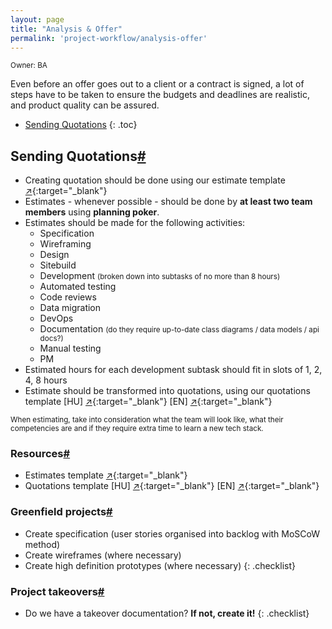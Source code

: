 ```yaml
---
layout: page
title: "Analysis & Offer"
permalink: 'project-workflow/analysis-offer'
---
```

<small class="owner">Owner: BA</small>

Even before an offer goes out to a client or a contract is signed, a lot of steps have to be taken to ensure the budgets and deadlines are realistic, and product quality can be assured.

- [Sending Quotations](#sending-quotations)
{: .toc}

## Sending Quotations[#](#sending-quotations)
- Creating quotation should be done using our estimate template [&#x2197;](http://bit.ly/2n1bRmu){:target="_blank"}
- Estimates - whenever possible -  should be done by **at least two team members** using **planning poker**.
- Estimates should be made for the following activities:
    - Specification
    - Wireframing
    - Design
    - Sitebuild    
    - Development <small>(broken down into subtasks of no more than 8 hours)</small>    
    - Automated testing    
    - Code reviews
    - Data migration
    - DevOps    
    - Documentation <small>(do they require up-to-date class diagrams / data models / api docs?)</small>
    - Manual testing
    - PM
- Estimated hours for each development subtask should fit in slots of 1, 2, 4, 8 hours
- Estimate should be transformed into quotations, using our quotations template [HU] [&#x2197;](http://bit.ly/2m6noAS){:target="_blank"} [EN] [&#x2197;](http://bit.ly/2mZakxp){:target="_blank"}

<small class="note">When estimating, take into consideration what the team will look like, what their competencies are and if they require extra time to learn a new tech stack.</small>
  
### Resources[#](#sending-quotations-resources)
- Estimates template [&#x2197;](http://bit.ly/2n1bRmu){:target="_blank"}
- Quotations template  [HU] [&#x2197;](http://bit.ly/2m6noAS){:target="_blank"} [EN] [&#x2197;](http://bit.ly/2mZakxp){:target="_blank"}

### Greenfield projects[#](#sending-quotations-greenfield-projects)
- Create specification (user stories organised into backlog with MoSCoW method)
- Create wireframes (where necessary)
- Create high definition prototypes (where necessary)
{: .checklist}

### Project takeovers[#](#sending-quotations-project-takeovers)
- Do we have a takeover documentation? **If not, create it!**
{: .checklist}
